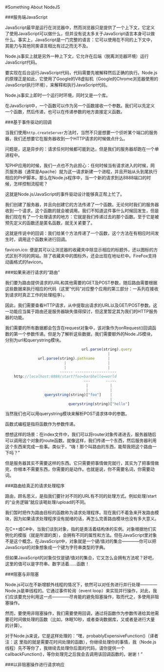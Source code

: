 #Something About NodeJS

###服务端JavaScript

JavaScript最早是运行在浏览器中，然而浏览器只是提供了一个上下文，它定义了使用JavaScript可以做什么，但并没有说太多关于JavaScript语言本身可以做什么。事实上，JavaScript是一门完整的语言：它可以使用在不同的上下文中，其能力与其他同类语言相比有过之而无不及。

Node.js事实上就是另外一种上下文，它允许在后端（脱离浏览器环境）运行JavaScript代码。

要实现在后台运行JavaScript代码，代码需要先被解释然后正确的执行。Node.js的原理正是如此，它使用了Google的V8虚拟机（Google的Chrome浏览器使用的JavaScript执行环境），来解释和执行JavaScript代码。

Node.js事实上即时一个运行时环境，同时又是一个库。

在JavaScript中，一个函数可以作为另一个函数接收一个参数。我们可以先定义一个函数，然后传递，也可以在传递参数的地方直接定义函数。

###基于事件驱动的回调

当我们使用`http.createServer`方法时，当然不只是想要一个侦听某个端口的服务器，我们还想要它在服务器收到一个HTTP请求的时候做点什么。

问题是，这是异步的：请求任何时候都可能到达，但是我们的服务器却跑在一个单进程中。

写PHP应用的时候，我们一点也不为此担心：任何时候当有请求进入的时候，网页服务器（通常是Apache）就为这一请求新建一个进程，并且开始从头到尾执行相应的PHP脚本。那么在Node.js程序中，当一个新的请求到达8888端口的时候，怎样控制流程呢？

这就是Node.js/JavaScript的事件驱动设计能够真正帮上忙了。

我们创建了服务器，并且向创建它的方法传递了一个函数。无论何时我们的服务器收到一个请求，这个函数的就会被调用。我们不知道这件事什么时候回发生，但是我们现在有了一个处理请求的地方：它就是我们传递过去的那个函数。至于它是被预先定义的函数还是匿名函数，就无关紧要了。

这就是传说中的回调：我们给某个方法传递了一个函数，这个方法在有相应时间发生时，调用这个函数来进行回调。

favicon.ico: 便是其可以让浏览器的收藏夹中除显示相应的标题外，还以图标的方式区别不同的网站。除了收藏夹中的图标外，还会出现在地址栏中。FireFox支持动画格式的favicon。

###如果来进行请求的“路由”

我们要为路由提供请求的URL和其他需要的GET及POST参数，随后路由需要根据这些数据来执行相应的代码（这里“代码”对应整个应用的第三部分：一系列在接收到请求时真正工作的处理程序）。

因此，我们需要查看HTTP请求，从中提取出请求的URL以及GET/POST参数。这一功能应当属于路由还是服务器缺失值得探讨，但这里暂定其为我们的HTTP服务器的功能。

我们需要的所有数据都会包含在request对象中，该对象作为onRequest()回调函数的第一个参数传递。但是为了解析这些数据，我们需要额外的Node.JS模块，分别为url和querystring模块。

```javascript
                                   url.parse(string).query
                                               |
               url.parse(string).pathname      |
                           |                   |
                           |                   |
                         ------ -------------------
    http://localhost:8888/start?foo=bar&hello=world
                                    ---       -----
                                     |          |
                                     |          |
                  querystring(string)["foo"]    |
                                                |
                             querystring(string)["hello"]
```

当然我们也可以用querystring模块来解析POST请求体中的参数。

函数式编程是指将函数作为参数传递。

想想这样的场景：在index文件中，我们可以将router对象传递进去，服务器随后可以调用这个对象的route函数。就像这样，我们传递一个东西，然后服务器利用这个东西来完成一些事。类似于，“嗨！那个叫路由的东西，能帮我把这个路由一下吗？”

但是服务器其实不需要这样的东西。它只需要把事情做完就行，其实为了把事情做完，你根本不需要东西，你需要的是动作。也就是说，你不需要名词，你需要动词。

###路由给真正的请求处理程序

路由，顾名思义，是指我们要针对不同的URL有不同的处理方式。例如处理/start的“业务逻辑”就应该喝处理/upload的不同。

我们暂时把作为路由目标的函数称为请求处理程序。现在我们不着急来开发路由模块，因为如果请求处理程序没有就绪的话，再怎么完善路由模块也没有多大意义。

在C++或C#中，当我们谈到对象，指的是类活着结构体的实例。对象根据他们实例化的模版（就是所谓的类），会拥有不同的属性和方法。但在JavaScript里对象不是这个概念。在JavaScript中，对象就是一个键/值对的集合————你可以把JavaScript的对象想象成一个键为字符串类型的字典。

但如果JavaScript的对象仅仅是键/值对的集合，它又怎么会拥有方法呢？好吧，这里的值可以是字符串、数字活着......函数！

###阻塞与非阻塞

Node.js可以在不新增额外线程的情况下，依然可以对任务进行并行处理————Node.js是单线程的。它通过事件轮询（event loop）来实现并行操作，对此，我们应该要充分利用这一点————尽肯能的避免阻塞操作，取而代之，多使用非阻塞操作。

然而，要使用非阻塞操作，我们需要使用回调，通过将函数作为参数传递给其他需要花时间做处理的函数（比如，休眠10秒，或者查询数据库，又或者是进行大量的计算）。

对于Node.js来说，它是这样处理的：“嘿，probablyExpensiveFunction()（译者注：这 里指的就是需要花时间处理的函数），你继续处理你的事情，我（Node.js线程）先不等你了，我继续去处理你后面的代码，请你提供一个 callbackFunction()，等你处理完之后我会去调用该回调函数的，谢谢！”

###以非阻塞操作进行请求响应



